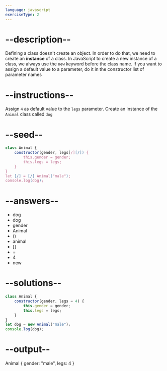 ```yaml
---
language: javascript
exerciseType: 2
---
```


# --description--

Defining a class doesn't create an object.
In order to do that, we need to create an __instance__ of a class.
In JavaScript to create a new instance of a class, we always use the `new` keyword before the class name.
If you want to assign a default value to a parameter, do it in the constructor list of parameter names

# --instructions--

Assign `4` as default value to the `legs` parameter.
Create an instance of the `Animal` class called `dog`

# --seed--

```javascript
class Animal {
    constructor(gender, legs[/][/]) {
        this.gender = gender;
        this.legs = legs;
    }
}
let [/] = [/] Animal("male");
console.log(dog);
```

# --answers--

- dog
- dog
- gender
- Animal
- ()
- animal
- []
-  = 
- 4
- new

# --solutions--

```javascript
class Animal {
    constructor(gender, legs = 4) {
        this.gender = gender;
        this.legs = legs;
    }
}
let dog = new Animal("male");
console.log(dog);
```

# --output--

Animal {
    gender: "male",
    legs: 4
}

